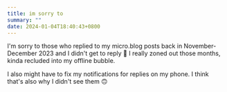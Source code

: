 ```yaml
---
title: im sorry to
summary: ""
date: 2024-01-04T18:40:43+0800
---
```


I'm sorry to those who replied to my micro.blog posts back in November-December 2023 and I didn't get to reply 🙈 I really zoned out those months, kinda recluded into my offline bubble.

I also might have to fix my notifications for replies on my phone. I think that's also why I didn't see them 🙃

